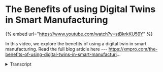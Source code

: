 # The Benefits of using Digital Twins in Smart Manufacturing
{% embed url="https://www.youtube.com/watch?v=stBkrkKU59Y" %}



In this video, we explore the benefits of using a digital twin in smart manufacturing. Read the full blog article here --- https://xmpro.com/the-benefits-of-using-digital-twins-in-smart-manufacturi...
<details>
<summary>Transcript</summary>In this video, we explore the benefits of using a digital twin in smart manufacturing. Read the full blog article here --- https://xmpro.com/the-benefits-of-using-digital-twins-in-smart-manufacturi...
hello and welcome to our video on the

benefits of using a digital twin in

smart manufacturing a digital twin is a

virtual replica of a physical product

process or system it can be used to

simulate and analyze various aspects of

the manufacturing process including

design testing and performance by

creating a digital twin companies can

gain valuable insights into how their

products and processes will perform in

the real world without the need for

costly and time-consuming physical

experimentation the use of a digital

twin in smart manufacturing can bring

numerous benefits such as improved

design and testing increased efficiency

and productivity improve communication

and collaboration and many more if you

want to know more about the benefits of

digital twins in smart manufacturing

check out our blog post on xmpro.com

where we discuss these benefits in more

detail

the link to the article is available in

the video description

don't forget to subscribe to our YouTube

channel for all things digital twins

thank you for watching
</details>